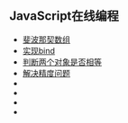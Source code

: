 ## JavaScript在线编程
* [斐波那契数组](#斐波那契数组)
* [实现bind](#实现bind)
* [判断两个对象是否相等](#判断两个对象是否相等)
* [解决精度问题](#解决精度问题)
* [](#)
* [](#)
* [](#)
* [](#)